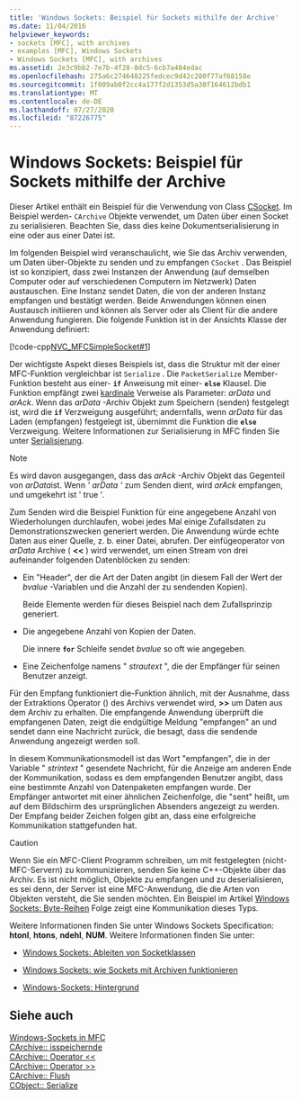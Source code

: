 ```yaml
---
title: 'Windows Sockets: Beispiel für Sockets mithilfe der Archive'
ms.date: 11/04/2016
helpviewer_keywords:
- sockets [MFC], with archives
- examples [MFC], Windows Sockets
- Windows Sockets [MFC], with archives
ms.assetid: 2e3c9bb2-7e7b-4f28-8dc5-6cb7a484edac
ms.openlocfilehash: 275a6c274648225fedcec9d42c280f77af68158e
ms.sourcegitcommit: 1f009ab0f2cc4a177f2d1353d5a38f164612bdb1
ms.translationtype: MT
ms.contentlocale: de-DE
ms.lasthandoff: 07/27/2020
ms.locfileid: "87226775"
---
```

# <a name="windows-sockets-example-of-sockets-using-archives"></a>Windows Sockets: Beispiel für Sockets mithilfe der Archive

Dieser Artikel enthält ein Beispiel für die Verwendung von Class [CSocket](../mfc/reference/csocket-class.md). Im Beispiel werden- `CArchive` Objekte verwendet, um Daten über einen Socket zu serialisieren. Beachten Sie, dass dies keine Dokumentserialisierung in eine oder aus einer Datei ist.

Im folgenden Beispiel wird veranschaulicht, wie Sie das Archiv verwenden, um Daten über-Objekte zu senden und zu empfangen `CSocket` . Das Beispiel ist so konzipiert, dass zwei Instanzen der Anwendung (auf demselben Computer oder auf verschiedenen Computern im Netzwerk) Daten austauschen. Eine Instanz sendet Daten, die von der anderen Instanz empfangen und bestätigt werden. Beide Anwendungen können einen Austausch initiieren und können als Server oder als Client für die andere Anwendung fungieren. Die folgende Funktion ist in der Ansichts Klasse der Anwendung definiert:

[!code-cpp[NVC_MFCSimpleSocket#1](../mfc/codesnippet/cpp/windows-sockets-example-of-sockets-using-archives_1.cpp)]

Der wichtigste Aspekt dieses Beispiels ist, dass die Struktur mit der einer MFC-Funktion vergleichbar ist `Serialize` . Die `PacketSerialize` Member-Funktion besteht aus einer- **`if`** Anweisung mit einer- **`else`** Klausel. Die Funktion empfängt zwei [kardinale](../mfc/reference/carchive-class.md) Verweise als Parameter: *arData* und *arAck*. Wenn das *arData* -Archiv Objekt zum Speichern (senden) festgelegt ist, wird die **`if`** Verzweigung ausgeführt; andernfalls, wenn *arData* für das Laden (empfangen) festgelegt ist, übernimmt die Funktion die **`else`** Verzweigung. Weitere Informationen zur Serialisierung in MFC finden Sie unter [Serialisierung](../mfc/how-to-make-a-type-safe-collection.md).

> [!NOTE]
> Es wird davon ausgegangen, dass das *arAck* -Archiv Objekt das Gegenteil von *arData*ist. Wenn *' arData '* zum Senden dient, wird *arAck* empfangen, und umgekehrt ist ' true '.

Zum Senden wird die Beispiel Funktion für eine angegebene Anzahl von Wiederholungen durchlaufen, wobei jedes Mal einige Zufallsdaten zu Demonstrationszwecken generiert werden. Die Anwendung würde echte Daten aus einer Quelle, z. b. einer Datei, abrufen. Der einfügeoperator von *arData* Archive ( **<<** ) wird verwendet, um einen Stream von drei aufeinander folgenden Datenblöcken zu senden:

- Ein "Header", der die Art der Daten angibt (in diesem Fall der Wert der *bvalue* -Variablen und die Anzahl der zu sendenden Kopien).

   Beide Elemente werden für dieses Beispiel nach dem Zufallsprinzip generiert.

- Die angegebene Anzahl von Kopien der Daten.

   Die innere **`for`** Schleife sendet *bvalue* so oft wie angegeben.

- Eine Zeichenfolge namens " *strautext* ", die der Empfänger für seinen Benutzer anzeigt.

Für den Empfang funktioniert die-Funktion ähnlich, mit der Ausnahme, dass der Extraktions Operator () des Archivs verwendet wird, **>>** um Daten aus dem Archiv zu erhalten. Die empfangende Anwendung überprüft die empfangenen Daten, zeigt die endgültige Meldung "empfangen" an und sendet dann eine Nachricht zurück, die besagt, dass die sendende Anwendung angezeigt werden soll.

In diesem Kommunikationsmodell ist das Wort "empfangen", die in der Variable " *strintext* " gesendete Nachricht, für die Anzeige am anderen Ende der Kommunikation, sodass es dem empfangenden Benutzer angibt, dass eine bestimmte Anzahl von Datenpaketen empfangen wurde. Der Empfänger antwortet mit einer ähnlichen Zeichenfolge, die "sent" heißt, um auf dem Bildschirm des ursprünglichen Absenders angezeigt zu werden. Der Empfang beider Zeichen folgen gibt an, dass eine erfolgreiche Kommunikation stattgefunden hat.

> [!CAUTION]
> Wenn Sie ein MFC-Client Programm schreiben, um mit festgelegten (nicht-MFC-Servern) zu kommunizieren, senden Sie keine C++-Objekte über das Archiv. Es ist nicht möglich, Objekte zu empfangen und zu deserialisieren, es sei denn, der Server ist eine MFC-Anwendung, die die Arten von Objekten versteht, die Sie senden möchten. Ein Beispiel im Artikel [Windows Sockets: Byte-Reihen](../mfc/windows-sockets-byte-ordering.md) Folge zeigt eine Kommunikation dieses Typs.

Weitere Informationen finden Sie unter Windows Sockets Specification: **htonl**, **htons**, **ndehl**, **NUM**. Weitere Informationen finden Sie unter:

- [Windows Sockets: Ableiten von Socketklassen](../mfc/windows-sockets-deriving-from-socket-classes.md)

- [Windows Sockets: wie Sockets mit Archiven funktionieren](../mfc/windows-sockets-how-sockets-with-archives-work.md)

- [Windows-Sockets: Hintergrund](../mfc/windows-sockets-background.md)

## <a name="see-also"></a>Siehe auch

[Windows-Sockets in MFC](../mfc/windows-sockets-in-mfc.md)<br/>
[CArchive:: isspeichernde](../mfc/reference/carchive-class.md#isstoring)<br/>
[CArchive:: Operator <<](../mfc/reference/carchive-class.md#operator_lt_lt)<br/>
[CArchive:: Operator >>](../mfc/reference/carchive-class.md#operator_lt_lt)<br/>
[CArchive:: Flush](../mfc/reference/carchive-class.md#flush)<br/>
[CObject:: Serialize](../mfc/reference/cobject-class.md#serialize)
